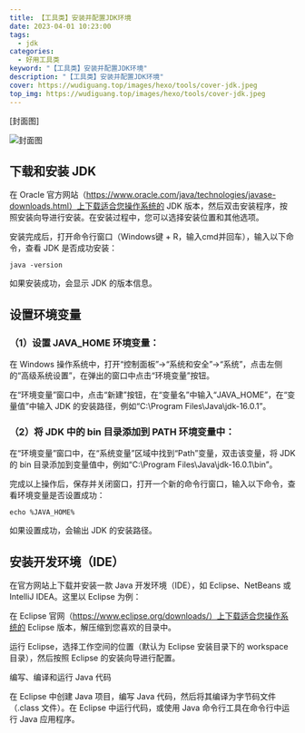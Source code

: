 ```yaml
---
title: 【工具类】安装并配置JDK环境
date: 2023-04-01 10:23:00
tags: 
  - jdk
categories: 
  - 好用工具类
keyword: "【工具类】安装并配置JDK环境"
description: "【工具类】安装并配置JDK环境"
cover: https://wudiguang.top/images/hexo/tools/cover-jdk.jpeg
top_img: https://wudiguang.top/images/hexo/tools/cover-jdk.jpeg
---
```


[封面图]

![封面图](..https://wudiguang.top/images/hexo/tools/cover-jdk.jpeg)

## 下载和安装 JDK

在 Oracle 官方网站（https://www.oracle.com/java/technologies/javase-downloads.html）上下载适合您操作系统的 JDK 版本，然后双击安装程序，按照安装向导进行安装。在安装过程中，您可以选择安装位置和其他选项。

安装完成后，打开命令行窗口（Windows键 + R，输入cmd并回车），输入以下命令，查看 JDK 是否成功安装：

```shell
java -version
```

如果安装成功，会显示 JDK 的版本信息。

## 设置环境变量

### （1）设置 JAVA_HOME 环境变量：

在 Windows 操作系统中，打开“控制面板”->“系统和安全”->“系统”，点击左侧的“高级系统设置”，在弹出的窗口中点击“环境变量”按钮。

在“环境变量”窗口中，点击“新建”按钮，在“变量名”中输入“JAVA_HOME”，在“变量值”中输入 JDK 的安装路径，例如“C:\Program Files\Java\jdk-16.0.1”。

### （2）将 JDK 中的 bin 目录添加到 PATH 环境变量中：

在“环境变量”窗口中，在“系统变量”区域中找到“Path”变量，双击该变量，将 JDK 的 bin 目录添加到变量值中，例如“C:\Program Files\Java\jdk-16.0.1\bin”。

完成以上操作后，保存并关闭窗口，打开一个新的命令行窗口，输入以下命令，查看环境变量是否设置成功：

```shell
echo %JAVA_HOME%
```

如果设置成功，会输出 JDK 的安装路径。

## 安装开发环境（IDE）

在官方网站上下载并安装一款 Java 开发环境（IDE），如 Eclipse、NetBeans 或 IntelliJ IDEA。这里以 Eclipse 为例：

在 Eclipse 官网（https://www.eclipse.org/downloads/）上下载适合您操作系统的 Eclipse 版本，解压缩到您喜欢的目录中。

运行 Eclipse，选择工作空间的位置（默认为 Eclipse 安装目录下的 workspace 目录），然后按照 Eclipse 的安装向导进行配置。

编写、编译和运行 Java 代码

在 Eclipse 中创建 Java 项目，编写 Java 代码，然后将其编译为字节码文件（.class 文件）。在 Eclipse 中运行代码，或使用 Java 命令行工具在命令行中运行 Java 应用程序。